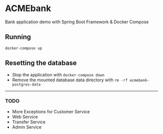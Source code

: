 # ACMEbank
Bank application demo with Spring Boot Framework & Docker Compose
## Running
``docker-compose up``
## Resetting the database
- Stop the application with ``docker-compose down``
- Remove the mounted database data directory with ``rm -rf acmebank-postgres-data``

---

### TODO
- More Exceptions for Customer Service
- Web Service
- Transfer Service
- Admin Service
